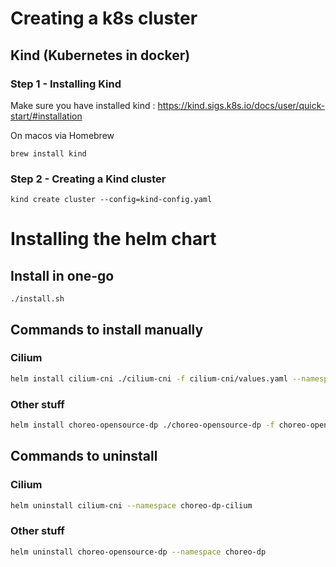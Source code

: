 # Creating a k8s cluster

## Kind (Kubernetes in docker)

### Step 1 - Installing Kind

Make sure you have installed kind : https://kind.sigs.k8s.io/docs/user/quick-start/#installation

On macos via Homebrew

```
brew install kind
```

### Step 2 - Creating a Kind cluster

```
kind create cluster --config=kind-config.yaml
```

# Installing the helm chart

## Install in one-go

```
./install.sh
```

## Commands to install manually


### Cilium

``` bash
helm install cilium-cni ./cilium-cni -f cilium-cni/values.yaml --namespace choreo-dp-cilium
```

### Other stuff

```bash
helm install choreo-opensource-dp ./choreo-opensource-dp -f choreo-opensource-dp/values.yaml --namespace choreo-dp
```


## Commands to uninstall

### Cilium

```bash
helm uninstall cilium-cni --namespace choreo-dp-cilium
```

### Other stuff

```bash
helm uninstall choreo-opensource-dp --namespace choreo-dp 
```

